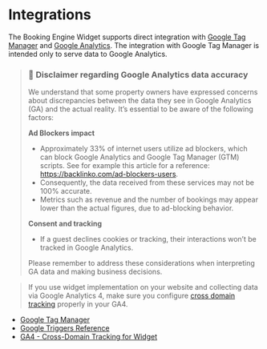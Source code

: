 # Integrations

The Booking Engine Widget supports direct integration with [Google Tag Manager](https://marketingplatform.google.com/about/tag-manager/) and [Google Analytics](https://marketingplatform.google.com/about/analytics/).
The integration with Google Tag Manager is intended only to serve data to Google Analytics.

> ### 🚨 Disclaimer regarding Google Analytics data accuracy
> 
> We understand that some property owners have expressed concerns about discrepancies between the data they see in Google Analytics (GA) and the actual reality. It’s essential to be aware of the following factors:
> 
> **Ad Blockers impact**
> - Approximately 33% of internet users utilize ad blockers, which can block Google Analytics and Google Tag Manager (GTM) scripts. See for example this article for a reference: <a href="https://backlinko.com/ad-blockers-users" target="_blank">https://backlinko.com/ad-blockers-users</a>.
> - Consequently, the data received from these services may not be 100% accurate.
> - Metrics such as revenue and the number of bookings may appear lower than the actual figures, due to ad-blocking behavior.
> 
> **Consent and tracking**
> - If a guest declines cookies or tracking, their interactions won’t be tracked in Google Analytics.
> 
> Please remember to address these considerations when interpreting GA data and making business decisions.

> If you use widget implementation on your website and collecting data via Google Analytics 4, make sure you configure [cross domain tracking](ga-cross-domain-tracking.md) properly in your GA4.

* [Google Tag Manager](google-tag-manager.md)
* [Google Triggers Reference](google-triggers-reference.md)
* [GA4 - Cross-Domain Tracking for Widget](ga-cross-domain-tracking.md)
